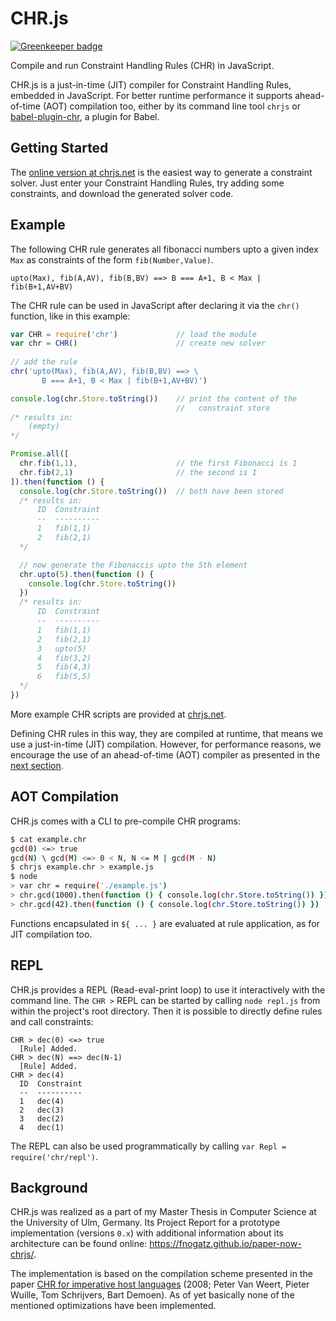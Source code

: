 # CHR.js

[![Greenkeeper badge](https://badges.greenkeeper.io/fnogatz/CHR.js.svg)](https://greenkeeper.io/)

Compile and run Constraint Handling Rules (CHR) in JavaScript.

CHR.js is a just-in-time (JIT) compiler for Constraint Handling Rules, embedded in JavaScript. For better runtime performance it supports ahead-of-time (AOT) compilation too, either by its command line tool `chrjs` or [babel-plugin-chr](https://github.com/fnogatz/babel-plugin-chr), a plugin for Babel.

## Getting Started

The [online version at chrjs.net](http://chrjs.net/) is the easiest way to generate a constraint solver. Just enter your Constraint Handling Rules, try adding some constraints, and download the generated solver code.

## Example

The following CHR rule generates all fibonacci numbers upto a given index `Max` as constraints of the form `fib(Number,Value)`.

```chr
upto(Max), fib(A,AV), fib(B,BV) ==> B === A+1, B < Max | fib(B+1,AV+BV)
```

The CHR rule can be used in JavaScript after declaring it via the `chr()` function, like in this example:

```js
var CHR = require('chr')             // load the module
var chr = CHR()                      // create new solver
    
// add the rule
chr('upto(Max), fib(A,AV), fib(B,BV) ==> \
       B === A+1, B < Max | fib(B+1,AV+BV)')

console.log(chr.Store.toString())    // print the content of the
                                     //   constraint store
/* results in:
    (empty)
*/

Promise.all([
  chr.fib(1,1),                      // the first Fibonacci is 1
  chr.fib(2,1)                       // the second is 1
]).then(function () {
  console.log(chr.Store.toString())  // both have been stored
  /* results in:
      ID  Constraint
      --  ----------
      1   fib(1,1)  
      2   fib(2,1)  
  */

  // now generate the Fibonaccis upto the 5th element
  chr.upto(5).then(function () {
    console.log(chr.Store.toString())
  })
  /* results in:
      ID  Constraint
      --  ----------
      1   fib(1,1)  
      2   fib(2,1)  
      3   upto(5)   
      4   fib(3,2)  
      5   fib(4,3)  
      6   fib(5,5)
  */
})
```

More example CHR scripts are provided at [chrjs.net](http://chrjs.net/).

Defining CHR rules in this way, they are compiled at runtime, that means we use a just-in-time (JIT) compilation. However, for performance reasons, we encourage the use of an ahead-of-time (AOT) compiler as presented in the [next section](#aot-compilation).

## AOT Compilation

CHR.js comes with a CLI to pre-compile CHR programs:

```sh
$ cat example.chr
gcd(0) <=> true
gcd(N) \ gcd(M) <=> 0 < N, N <= M | gcd(M - N)
$ chrjs example.chr > example.js
$ node
> var chr = require('./example.js')
> chr.gcd(1000).then(function () { console.log(chr.Store.toString()) })
> chr.gcd(42).then(function () { console.log(chr.Store.toString()) })
```

Functions encapsulated in `${ ... }` are evaluated at rule application, as for JIT compilation too.

## REPL

CHR.js provides a REPL (Read-eval-print loop) to use it interactively with the command line. The `CHR >` REPL can be started by calling `node repl.js` from within the project's root directory. Then it is possible to directly define rules and call constraints:

```chr
CHR > dec(0) <=> true
  [Rule] Added.
CHR > dec(N) ==> dec(N-1)
  [Rule] Added.
CHR > dec(4)
  ID  Constraint
  --  ----------
  1   dec(4)    
  2   dec(3)    
  3   dec(2)    
  4   dec(1)
```

The REPL can also be used programmatically by calling `var Repl = require('chr/repl')`.

## Background

CHR.js was realized as a part of my Master Thesis in Computer Science at the University of Ulm, Germany. Its Project Report for a prototype implementation (versions `0.x`) with additional information about its architecture can be found online: https://fnogatz.github.io/paper-now-chrjs/.

The implementation is based on the compilation scheme presented in the paper [CHR for imperative host languages](http://citeseerx.ist.psu.edu/viewdoc/summary?doi=10.1.1.149.8471) (2008; Peter Van Weert, Pieter Wuille, Tom Schrijvers, Bart Demoen). As of yet basically none of the mentioned optimizations have been implemented.
